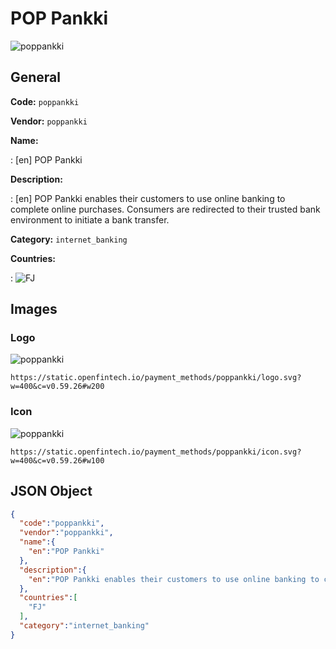 
# POP Pankki 
![poppankki](https://static.openfintech.io/payment_methods/poppankki/logo.svg?w=400&c=v0.59.26#w200)  

## General 
**Code:** `poppankki` 
 
**Vendor:** `poppankki` 
 
**Name:**  
 
:	[en] POP Pankki  
 
**Description:**  
 
: [en] POP Pankki enables their customers to use online banking to complete online purchases. Consumers are redirected to their trusted bank environment to initiate a bank transfer.  
 
**Category:** `internet_banking` 
 
**Countries:**  
 
:	![FJ](https://cdnjs.cloudflare.com/ajax/libs/flag-icon-css/3.3.0/flags/4x3/fj.svg#w24)  
 

## Images 

### Logo 
![poppankki](https://static.openfintech.io/payment_methods/poppankki/logo.svg?w=400&c=v0.59.26#w200)  

```
https://static.openfintech.io/payment_methods/poppankki/logo.svg?w=400&c=v0.59.26#w200
```  

### Icon 
![poppankki](https://static.openfintech.io/payment_methods/poppankki/icon.svg?w=400&c=v0.59.26#w100)  

```
https://static.openfintech.io/payment_methods/poppankki/icon.svg?w=400&c=v0.59.26#w100
```  

## JSON Object 

```json
{
  "code":"poppankki",
  "vendor":"poppankki",
  "name":{
    "en":"POP Pankki"
  },
  "description":{
    "en":"POP Pankki enables their customers to use online banking to complete online purchases. Consumers are redirected to their trusted bank environment to initiate a bank transfer."
  },
  "countries":[
    "FJ"
  ],
  "category":"internet_banking"
}
```  
